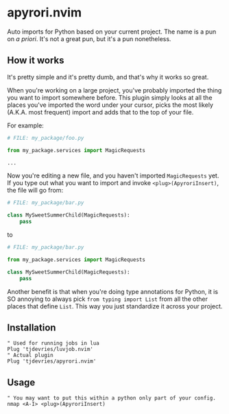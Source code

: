 # apyrori.nvim

Auto imports for Python based on your current project. The name is a pun on _a priori_. It's not a great pun, but it's a pun nonetheless.


## How it works

It's pretty simple and it's pretty dumb, and that's why it works so great.

When you're working on a large project, you've probably imported the thing you want to import somewhere before.
This plugin simply looks at all the places you've imported the word under your cursor, picks the most likely (A.K.A. most frequent) import
and adds that to the top of your file.


For example:

```python
# FILE: my_package/foo.py

from my_package.services import MagicRequests

...
```

Now you're editing a new file, and you haven't imported `MagicRequests` yet. If you type out what you want to import and invoke `<plug>(ApyroriInsert)`,
the file will go from:

```python
# FILE: my_package/bar.py

class MySweetSummerChild(MagicRequests):
    pass
```

to

```python
# FILE: my_package/bar.py

from my_package.services import MagicRequests

class MySweetSummerChild(MagicRequests):
    pass
```

Another benefit is that when you're doing type annotations for Python, it is SO annoying to always pick `from typing import List` from all the other places that define `List`. This way you just standardize it across your project.

## Installation

```vim
" Used for running jobs in lua
Plug 'tjdevries/luvjob.nvim'
" Actual plugin
Plug 'tjdevries/apyrori.nvim'
```

## Usage

```vim
" You may want to put this within a python only part of your config.
nmap <A-I> <plug>(ApyroriInsert)
```

